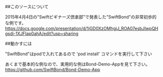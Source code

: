 ##このソースについて

2015年4月4日の"Swiftビギナーズ倶楽部"で発表した"SwiftBond"の非常初歩的な例です。
https://docs.google.com/presentation/d/1jGD0XzOMhgjJ_ROA07esbJIwpQHgsdi-1XJFIap0ahA/edit?usp=sharing

##動かすには

"SwiftBond"はpodで入れてあるので 'pod install' コマンドを実行して下さい

あくまで基本的な例なので、実用的な例はBond-Demo-Appを見て下さい。
https://github.com/SwiftBond/Bond-Demo-App


